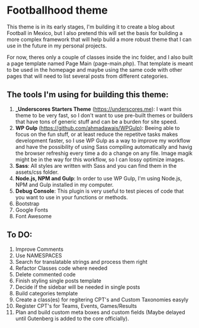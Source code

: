 

Footballhood theme
===

This theme is in its early stages, I'm building it to create a blog about Football in Mexico, but I also pretend this will set the basis for building a more complex framework that will help build a more robust theme that I can use in the future in my personal projects.

For now, theres only a couple of classes inside the inc folder, and I also built a page template named Page Main (page-main.php). That template is meant to be used in the homepage and maybe using the same code with other pages that will need to list several posts from different categories. 

The tools I'm using for building this theme:
-----------------------------------------------

1. **_Underscores Starters Theme** (https://underscores.me): I want this theme to be very fast, so I don't want to use pre-built themes or builders that have tons of generic stuff and can be a burden for site speed. 
2. **WP Gulp** (https://github.com/ahmadawais/WPGulp): Beeing able to focus on the fun stuff, or at least reduce the repetitve tasks makes development faster, so I use WP Gulp as a way to improve my workflow and have the possibility of using Sass compiling automatically and havig the browser refreshig every time a do a change on any file. Image magik might be in the way for this workflow, so I can lossy optimize images.
3. **Sass**: All styles are written with Sass and you can find them in the assets/css folder.
4. **Node.js, NPM and Gulp**: In order to use WP Gulp, I'm using Node.js, NPM and Gulp installed in my computer. 
5. **Debug Console**: This plugin is very useful to test pieces of code that you want to use in your functions or methods.
6. Bootstrap
7. Google Fonts
8. Font Awesome

To DO:
-----------------------------------------------

1. Improve Comments
2. Use NAMESPACES
3. Search for translatable strings and process them right
3. Refactor Classes code where needed
4. Delete commented code
5. Finish styling single posts template
6. Decide if the sidebar will be needed in single posts
7. Build categories template
8. Create a class(es) for regitering CPT's and Custom Taxonomies easyly
9. Register CPT's for Teams, Events, Games/Results
8. Plan and build custom meta boxes and custom fields (Maybe delayed until Gutenberg is added to the core officially).